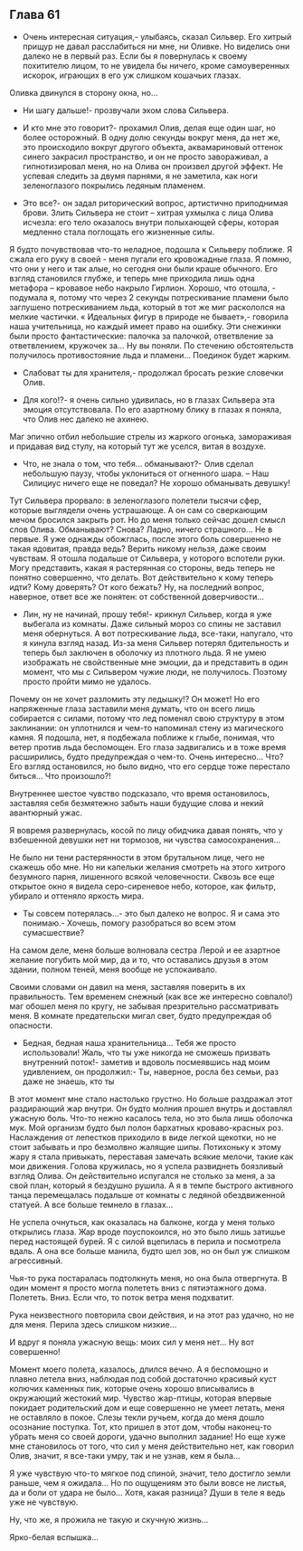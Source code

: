 ## Глава 61

- Очень интересная ситуация,- улыбаясь, сказал Сильвер. Его хитрый прищур не давал расслабиться ни мне, ни Оливке. Но
  виделись они далеко не в первый раз. Если бы я повернулась к своему похитителю лицом, то не увидела бы ничего, кроме
  самоуверенных искорок, играющих в его уж слишком кошачьих глазах.

Оливка двинулся в сторону окна, но…

- Ни шагу дальше!- прозвучали эхом слова Сильвера.

- И кто мне это говорит?- прохамил Олив, делая еще один шаг, но более осторожный. В одну долю секунды вокруг меня, да
  нет же, это происходило вокруг другого объекта, аквамариновый оттенок синего закрасил пространство, и он не просто
  завораживал, а гипнотизировал меня, но на Олива он произвел другой эффект. Не успевая следить за двумя парнями, я не
  заметила, как ноги зеленоглазого покрылись ледяным пламенем.

- Это все?- он задал риторический вопрос, артистично приподнимая брови. Злить Сильвера не стоит – хитрая ухмылка с лица
  Олива исчезла: его тело оказалось внутри полыхающей сферы, которая медленно стала поглощать его жизненные силы.

Я будто почувствовав что-то неладное, подошла к Сильверу поближе. Я сжала его руку в своей - меня пугали его кровожадные
глаза. Я помню, что они у него и так алые, но сегодня они были краше обычного. Его взгляд становился глубже, и теперь
мне приходила лишь одна метафора – кровавое небо накрыло Гирлион. Хорошо, что отошла, - подумала я, потому что через 2
секунды потрескивание пламени было заглушено потрескиванием льда, который в тот же миг раскололся на мелкие частички. «
Идеальных фигур в природе не бывает»,- говорила наша учительница, но каждый имеет право на ошибку. Эти снежинки были
просто фантастические: палочка за палочкой, ответвление за ответвлением, кружочек за… Ну вы поняли. По стечению
обстоятельств получилось противостояние льда и пламени… Поединок будет жарким.

- Слабоват ты для хранителя,- продолжал бросать резкие словечки Олив.

- Для кого!?- я очень сильно удивилась, но в глазах Сильвера эта эмоция отсутствовала. По его азартному блику в глазах я
  поняла, что Олив нес далеко не ахинею.

Маг эпично отбил небольшие стрелы из жаркого огонька, замораживая и придавая вид стулу, на который тут же уселся, витая
в воздухе.

- Что, не знала о том, что тебя… обманывают?- Олив сделал небольшую паузу, чтобы уклониться от огненного шара. – Наш
  Силициус ничего еще не поведал? Не хорошо обманывать девушку!

Тут Сильвера прорвало: в зеленоглазого полетели тысячи сфер, которые выглядели очень устрашающе. А он сам со сверкающим
мечом бросился закрыть рот. Но до меня только сейчас дошел смысл слов Олива. Обманывают? Снова? Ладно, ничего страшного…
Не в первые. Я уже однажды обожглась, после этого боль совершенно не такая ядовитая, правда ведь? Верить никому нельзя,
даже своим чувствам. Я отошла подальше от Сильвера, у которого вспотели руки. Могу представить, какая я растерянная со
стороны, ведь теперь не понятно совершенно, что делать. Вот действительно к кому теперь идти? Кому доверять? От кого
бежать? Ну, на последний вопрос, наверное, ответ все же понятен: от собственной доверчивости…

- Лин, ну не начинай, прошу тебя!- крикнул Сильвер, когда я уже выбегала из комнаты. Даже сильный мороз со спины не
  заставил меня обернуться. А вот потрескивание льда, все-таки, напугало, что я кинула взгляд назад. Из-за меня Сильвер
  потерял бдительность и теперь был заключен в оболочку из плотного льда. Я не умею изображать не свойственные мне
  эмоции, да и представить в один момент, что мы с Сильвером чужие люди, не получилось. Поэтому просто пройти мимо не
  удалось.

Почему он не хочет разломить эту ледышку!? Он может! Но его напряженные глаза заставили меня думать, что он всего лишь
собирается с силами, потому что лед поменял свою структуру в этом заклинании: он уплотнился и чем-то напоминал стену из
магического камня. Я подошла, нет, я подбежала поближе к глыбе, понимая, что ветер против льда беспомощен. Его глаза
задвигались и в тоже время расширились, будто предупреждая о чем-то. Очень интересно… Что? Его взгляд остановился, но
было видно, что его сердце тоже перестало биться… Что произошло?!

Внутреннее шестое чувство подсказало, что время остановилось, заставляя себя безмятежно забыть наши будущие слова и
некий авантюрный ужас.

Я вовремя развернулась, косой по лицу обидчика давая понять, что у взбешенной девушки нет ни тормозов, ни чувства
самосохранения…

Не было ни тени растерянности в этом брутальном лице, чего не скажешь обо мне. Но ни капельки желания смотреть на этого
хитрого безумного парня, лишенного всякой человечности. Сквозь все еще открытое окно я видела серо-сиреневое небо,
которое, как фильтр, убирало и оттеняло яркость мира.

- Ты совсем потерялась…- это был далеко не вопрос. Я и сама это понимаю.- Хочешь, помогу разобраться во всем этом
  сумасшествие?

На самом деле, меня больше волновала сестра Лерой и ее азартное желание погубить мой мир, да и то, что оставались друзья
в этом здании, полном теней, меня вообще не успокаивало.

Своими словами он давил на меня, заставляя поверить в их правильность. Тем временем снежный (как все же интересно
совпало!) маг обошел меня по кругу, не забывая презрительно рассматривать меня. В комнате предательски мигал свет, будто
предупреждая об опасности.

- Бедная, бедная наша хранительница… Тебя же просто использовали! Жаль, что ты уже никогда не сможешь призвать
  внутренний поток!- заметив и вдоволь посмеявшись над моим удивлением, он продолжил:- Ты, наверное, росла без семьи,
  раз даже не знаешь, кто ты

В этот момент мне стало настолько грустно. Но больше раздражал этот раздирающий жар внутри. Он будто молния прошел
внутрь и доставлял ужасную боль. Что-то нежно касалось тела, но это была лишь оболочка мук. Мой организм будто был полон
бархатных кроваво-красных роз. Наслаждения от лепестков приходило в виде легкой щекотки, но не стоит забывать и про
безмолвно жалящие шипы. Потихоньку к этому жару я стала привыкать, переставая замечать всякие мелочи, такие как мои
движения. Голова кружилась, но я успела развиднеть боязливый взгляд Олива. Он действительно испугался не столько за
меня, а за свой план, который я бездушно рушила. А я в темпе быстрого активного танца перемещалась подальше от комнаты с
ледяной обездвиженной статуей. А все больше темнело в глазах…

Не успела очнуться, как оказалась на балконе, когда у меня только открылись глаза. Жар вроде поуспокоился, но это было
лишь затишье перед настоящей бурей. Я с силой вцепилась в перила и посмотрела вдаль. А она все больше манила, будто шел
зов, но он был уж слишком агрессивный.

Чья-то рука постаралась подтолкнуть меня, но она была отвергнута. В один момент я просто могла полететь вниз с
пятиэтажного дома. Полететь. Вниз. Если что, то поток ветра меня подхватит.

Рука неизвестного повторила свои действия, и на этот раз удачно, но не для меня. Перила здесь слишком низкие…

И вдруг я поняла ужасную вещь: моих сил у меня нет… Ну вот совершенно!

Момент моего полета, казалось, длился вечно. А я беспомощно и плавно летела вниз, наблюдая под собой достаточно красивый
куст колючих каменных пик, которые очень хорошо вписывались в окружающий жестокий мир. Чувство жар-птицы, которая
впервые покидает родительский дом и еще совершенно не умеет летать, меня не оставляло в покое. Слезы текли ручьем, когда
до меня дошло осознание поступка. Тот, кто пришел в этот дом, чтобы наконец-то убрать меня со своей дороги, удачно
выполнил задание! Но еще хуже мне становилось от того, что сил у меня действительно нет, как говорил Олив, значит, я
все-таки умру, так и не узнав, кем я была…

Я уже чувствую что-то мягкое под спиной, значит, тело достигло земли раньше, чем я ожидала… Но по ощущениям это были
вовсе не листья, да и боли от удара не было… Хотя, какая разница? Души в теле я ведь уже не чувствую.

Ну, что же, я прожила не такую и скучную жизнь…

Ярко-белая вспышка…
